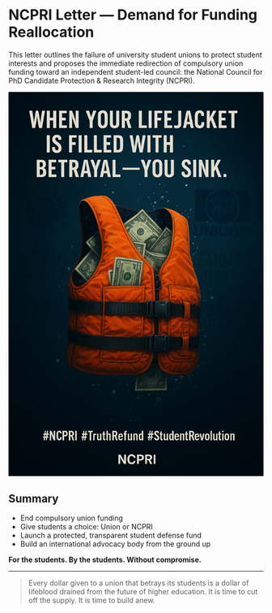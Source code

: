 
# NCPRI Letter — Demand for Funding Reallocation

This letter outlines the failure of university student unions to protect student interests and proposes the immediate redirection of compulsory union funding toward an independent student-led council: the National Council for PhD Candidate Protection & Research Integrity (NCPRI).

![Sinking Lifejacket](./sinking_lifejacket.png)

## Summary

- End compulsory union funding
- Give students a choice: Union or NCPRI
- Launch a protected, transparent student defense fund
- Build an international advocacy body from the ground up

**For the students. By the students. Without compromise.**

---

> Every dollar given to a union that betrays its students is a dollar of lifeblood drained from the future of higher education.
> It is time to cut off the supply. It is time to build anew.

